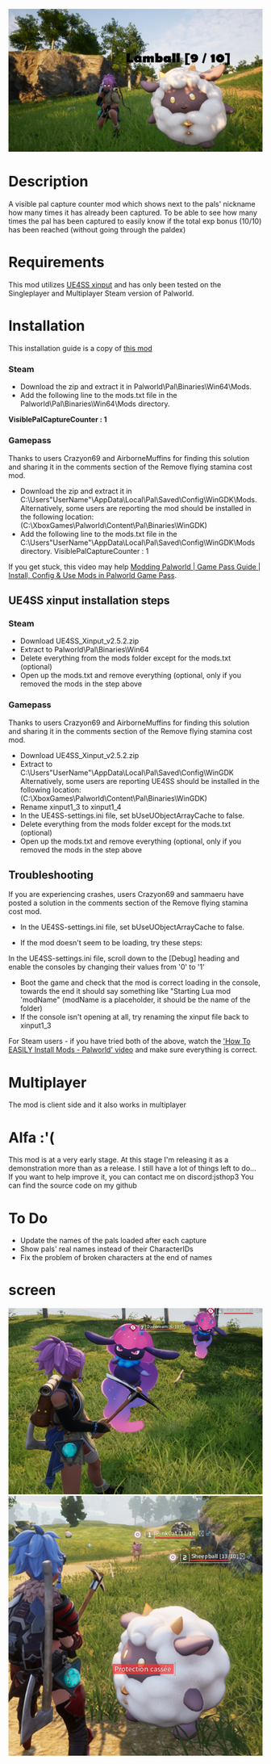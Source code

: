 ![headerimg](header.png)

# Description
A visible pal capture counter mod which shows next to the pals' nickname how many times it has already been captured.
To be able to see how many times the pal has been captured to easily know if the total exp bonus (10/10) has been reached (without going through the paldex)

# Requirements
This mod utilizes [UE4SS xinput](https://github.com/UE4SS-RE/RE-UE4SS/releases) and has only been tested on the Singleplayer and Multiplayer Steam version of
Palworld.

# Installation
This installation guide is a copy of [this mod](https://www.nexusmods.com/palworld/mods/11)

### Steam
- Download the zip and extract it in Palworld\Pal\Binaries\Win64\Mods.
- Add the following line to the mods.txt file in the Palworld\Pal\Binaries\Win64\Mods directory.

**VisiblePalCaptureCounter : 1**

### Gamepass
Thanks to users Crazyon69 and AirborneMuffins for finding this solution and sharing it in the comments section of the Remove flying stamina cost mod.

- Download the zip and extract it in C:\Users\"UserName"\AppData\Local\Pal\Saved\Config\WinGDK\Mods.
Alternatively, some users are reporting the mod should be installed in the following location: (C:\XboxGames\Palworld\Content\Pal\Binaries\WinGDK\)
- Add the following line to the mods.txt file in the C:\Users\"UserName"\AppData\Local\Pal\Saved\Config\WinGDK\Mods directory.
VisiblePalCaptureCounter : 1

If you get stuck, this video may help [Modding Palworld | Game Pass Guide | Install, Config & Use Mods in Palworld Game Pass](https://www.youtube.com/watch?v=znqukVJKpqQ).


## UE4SS xinput installation steps
### Steam
- Download UE4SS_Xinput_v2.5.2.zip
- Extract to Palworld\Pal\Binaries\Win64
- Delete everything from the mods folder except for the mods.txt (optional)
- Open up the mods.txt and remove everything (optional, only if you removed the mods in the step above


### Gamepass
Thanks to users Crazyon69 and AirborneMuffins for finding this solution and sharing it in the comments section of the Remove flying stamina cost mod.

- Download UE4SS_Xinput_v2.5.2.zip
- Extract to C:\Users\"UserName"\AppData\Local\Pal\Saved\Config\WinGDK\
Alternatively, some users are reporting UE4SS should be installed in the following location: (C:\XboxGames\Palworld\Content\Pal\Binaries\WinGDK\)
- Rename xinput1_3 to xinput1_4
- In the UE4SS-settings.ini file, set bUseUObjectArrayCache to false.
- Delete everything from the mods folder except for the mods.txt (optional)
- Open up the mods.txt and remove everything (optional, only if you removed the mods in the step above


## Troubleshooting
If you are experiencing crashes, users Crazyon69 and sammaeru have posted a solution in the comments section of the Remove flying stamina cost mod.

- In the UE4SS-settings.ini file, set bUseUObjectArrayCache to false.

- If the mod doesn't seem to be loading, try these steps:

In the UE4SS-settings.ini file, scroll down to the [Debug] heading and
enable the consoles by changing their values from '0' to '1'
- Boot the game and check that the mod is correct loading in the console,
towards the end it should say something like "Starting Lua mod 'modName" (modName is a placeholder, it should be the name of the folder)
- If the console isn't opening at all, try renaming the xinput file back to xinput1_3

For Steam users - if you have tried both of the above, watch the ['How To EASILY Install Mods - Palworld' video](https://www.nexusmods.com/palworld/mods/11?tab=videos) and make sure everything is correct.


# Multiplayer
The mod is client side and it also works in multiplayer

# Alfa :'(
This mod is at a very early stage.
At this stage I'm releasing it as a demonstration more than as a release.
I still have a lot of things left to do...
If you want to help improve it, you can contact me on discord:jsthop3
You can find the source code on my github

# To Do
- Update the names of the pals loaded after each capture
- Show pals' real names instead of their CharacterIDs
- Fix the problem of broken characters at the end of names

# screen
![Screenshot](screen1.png)
![Screenshot](screen2.png)
